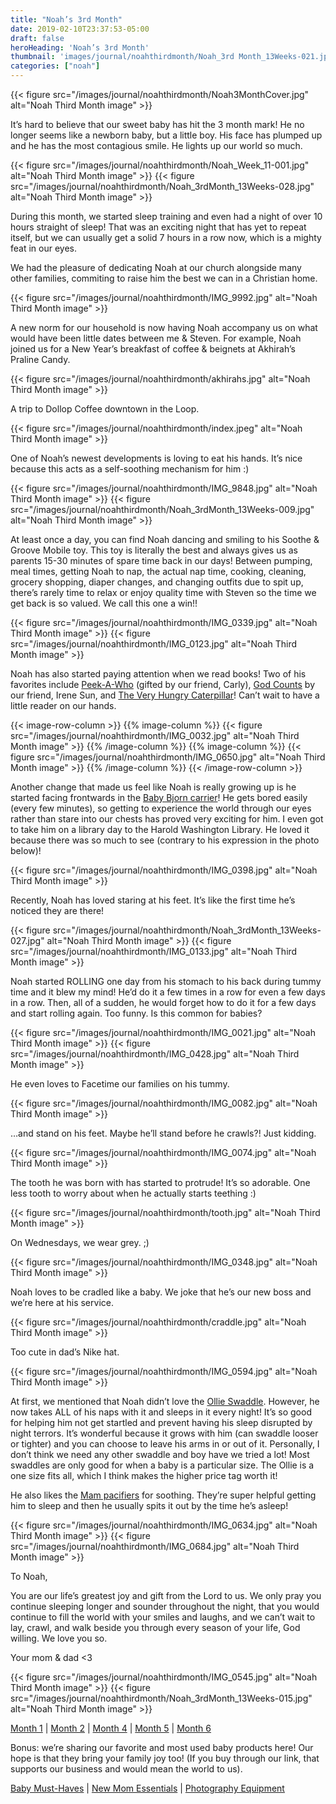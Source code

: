 ```yaml
---
title: "Noah’s 3rd Month"
date: 2019-02-10T23:37:53-05:00
draft: false
heroHeading: 'Noah’s 3rd Month'
thumbnail: 'images/journal/noahthirdmonth/Noah_3rd Month_13Weeks-021.jpeg'
categories: ["noah"]
---
```


{{< figure src="/images/journal/noahthirdmonth/Noah3MonthCover.jpg" alt="Noah Third Month image" >}}

It’s hard to believe that our sweet baby has hit the 3 month mark! He no longer seems like a newborn baby, but a little boy. His face has plumped up and he has the most contagious smile. He lights up our world so much. 

{{< figure src="/images/journal/noahthirdmonth/Noah_Week_11-001.jpg" alt="Noah Third Month image" >}}
{{< figure src="/images/journal/noahthirdmonth/Noah_3rdMonth_13Weeks-028.jpg" alt="Noah Third Month image" >}}

During this month, we started sleep training and even had a night of over 10 hours straight of sleep! That was an exciting night that has yet to repeat itself, but we can usually get a solid 7 hours in a row now, which is a mighty feat in our eyes. 

We had the pleasure of dedicating Noah at our church alongside many other families, commiting to raise him the best we can in a Christian home.

{{< figure src="/images/journal/noahthirdmonth/IMG_9992.jpg" alt="Noah Third Month image" >}}

A new norm for our household is now having Noah accompany us on what would have been little dates between me & Steven. For example, Noah joined us for a New Year’s breakfast of coffee & beignets at Akhirah’s Praline Candy.

{{< figure src="/images/journal/noahthirdmonth/akhirahs.jpg" alt="Noah Third Month image" >}}

A trip to Dollop Coffee downtown in the Loop.

{{< figure src="/images/journal/noahthirdmonth/index.jpeg" alt="Noah Third Month image" >}}

One of Noah’s newest developments is loving to eat his hands. It’s nice because this acts as a self-soothing mechanism for him :)

{{< figure src="/images/journal/noahthirdmonth/IMG_9848.jpg" alt="Noah Third Month image" >}}
{{< figure src="/images/journal/noahthirdmonth/Noah_3rdMonth_13Weeks-009.jpg" alt="Noah Third Month image" >}}

At least once a day, you can find Noah dancing and smiling to his Soothe & Groove Mobile toy. This toy is literally the best and always gives us as parents 15-30 minutes of spare time back in our days! Between pumping, meal times, getting Noah to nap, the actual nap time, cooking, cleaning, grocery shopping, diaper changes, and changing outfits due to spit up, there’s rarely time to relax or enjoy quality time with Steven so the time we get back is so valued. We call this one a win!!

{{< figure src="/images/journal/noahthirdmonth/IMG_0339.jpg" alt="Noah Third Month image" >}}
{{< figure src="/images/journal/noahthirdmonth/IMG_0123.jpg" alt="Noah Third Month image" >}}

Noah has also started paying attention when we read books! Two of his favorites include [Peek-A-Who](https://www.amazon.com/gp/product/0811826023/ref=as_li_tl?ie=UTF8&tag=is0f1-20&camp=1789&creative=9325&linkCode=as2&creativeASIN=0811826023&linkId=a3359a37f9377e377223e642304d9130) (gifted by our friend, Carly), [God Counts](https://www.amazon.com/gp/product/1945270799/ref=as_li_tl?ie=UTF8&tag=is0f1-20&camp=1789&creative=9325&linkCode=as2&creativeASIN=1945270799&linkId=861d11d8fdefa9657f852efe32cfdaea) by our friend, Irene Sun, and [The Very Hungry Caterpillar](https://www.amazon.com/gp/product/0399226907/ref=as_li_tl?ie=UTF8&tag=is0f1-20&camp=1789&creative=9325&linkCode=as2&creativeASIN=0399226907&linkId=a4e526b6804095c79b0b0e4a154d10b5)! Can’t wait to have a little reader on our hands.

{{< image-row-column >}}
{{% image-column %}}
{{< figure src="/images/journal/noahthirdmonth/IMG_0032.jpg" alt="Noah Third Month image" >}}
{{% /image-column %}}
{{% image-column %}}
{{< figure src="/images/journal/noahthirdmonth/IMG_0650.jpg" alt="Noah Third Month image" >}}
{{% /image-column %}}
{{< /image-row-column >}}

Another change that made us feel like Noah is really growing up is he started facing frontwards in the [Baby Bjorn carrier](https://www.amazon.com/gp/product/B0009JOSNM/ref=as_li_tl?ie=UTF8&tag=is0f1-20&camp=1789&creative=9325&linkCode=as2&creativeASIN=B0009JOSNM&linkId=ed1c5b37fd5949ccce729e5dea4a2284)! He gets bored easily (every few minutes), so getting to experience the world through our eyes rather than stare into our chests has proved very exciting for him. I even got to take him on a library day to the Harold Washington Library. He loved it because there was so much to see (contrary to his expression in the photo below)!

{{< figure src="/images/journal/noahthirdmonth/IMG_0398.jpg" alt="Noah Third Month image" >}}

Recently, Noah has loved staring at his feet. It’s like the first time he’s noticed they are there!

{{< figure src="/images/journal/noahthirdmonth/Noah_3rdMonth_13Weeks-027.jpg" alt="Noah Third Month image" >}}
{{< figure src="/images/journal/noahthirdmonth/IMG_0133.jpg" alt="Noah Third Month image" >}}

Noah started ROLLING one day from his stomach to his back during tummy time and it blew my mind! He’d do it a few times in a row for even a few days in a row. Then, all of a sudden, he would forget how to do it for a few days and start rolling again. Too funny. Is this common for babies?

{{< figure src="/images/journal/noahthirdmonth/IMG_0021.jpg" alt="Noah Third Month image" >}}
{{< figure src="/images/journal/noahthirdmonth/IMG_0428.jpg" alt="Noah Third Month image" >}}

He even loves to Facetime our families on his tummy.

{{< figure src="/images/journal/noahthirdmonth/IMG_0082.jpg" alt="Noah Third Month image" >}}

…and stand on his feet. Maybe he’ll stand before he crawls?! Just kidding.

{{< figure src="/images/journal/noahthirdmonth/IMG_0074.jpg" alt="Noah Third Month image" >}}

The tooth he was born with has started to protrude! It’s so adorable. One less tooth to worry about when he actually starts teething :)

{{< figure src="/images/journal/noahthirdmonth/tooth.jpg" alt="Noah Third Month image" >}}

On Wednesdays, we wear grey. ;)

{{< figure src="/images/journal/noahthirdmonth/IMG_0348.jpg" alt="Noah Third Month image" >}}

Noah loves to be cradled like a baby. We joke that he’s our new boss and we’re here at his service. 

{{< figure src="/images/journal/noahthirdmonth/craddle.jpg" alt="Noah Third Month image" >}}

Too cute in dad’s Nike hat.

{{< figure src="/images/journal/noahthirdmonth/IMG_0594.jpg" alt="Noah Third Month image" >}}

At first, we mentioned that Noah didn’t love the [Ollie Swaddle](http://theollieworld.refr.cc/ivanac). However, he now takes ALL of his naps with it and sleeps in it every night! It’s so good for helping him not get startled and prevent having his sleep disrupted by night terrors. It’s wonderful because it grows with him (can swaddle looser or tighter) and you can choose to leave his arms in or out of it. Personally, I don’t think we need any other swaddle and boy have we tried a lot! Most swaddles are only good for when a baby is a particular size. The Ollie is a one size fits all, which I think makes the higher price tag worth it!

He also likes the [Mam pacifiers](https://www.amazon.com/gp/product/B01IF8AHCY/ref=as_li_tl?ie=UTF8&tag=is0f1-20&camp=1789&creative=9325&linkCode=as2&creativeASIN=B01IF8AHCY&linkId=bed3eb4a0c6bd98a6a22c4941b7773f4) for soothing. They’re super helpful getting him to sleep and then he usually spits it out by the time he’s asleep!

{{< figure src="/images/journal/noahthirdmonth/IMG_0634.jpg" alt="Noah Third Month image" >}}
{{< figure src="/images/journal/noahthirdmonth/IMG_0684.jpg" alt="Noah Third Month image" >}}

To Noah, 

You are our life’s greatest joy and gift from the Lord to us. We only pray you continue sleeping longer and sounder throughout the night, that you would continue to fill the world with your smiles and laughs, and we can’t wait to lay, crawl, and walk beside you through every season of your life, God willing. We love you so. 

Your mom & dad <3

{{< figure src="/images/journal/noahthirdmonth/IMG_0545.jpg" alt="Noah Third Month image" >}}
{{< figure src="/images/journal/noahthirdmonth/Noah_3rdMonth_13Weeks-015.jpg" alt="Noah Third Month image" >}}

[Month 1](https://ivanasteven.com/journal/first-month) | [Month 2](https://ivanasteven.com/journal/second-month) | [Month 4](https://ivanasteven.com/journal/fourth-month) | [Month 5](https://ivanasteven.com/journal/fifth-month) | [Month 6](https://ivanasteven.com/journal/sixth-month)

Bonus: we’re sharing our favorite and most used baby products here! Our hope is that they bring your family joy too! (If you buy through our link, that supports our business and would mean the world to us). 

[Baby Must-Haves](https://kit.com/ivanasteven/our-baby-must-haves) | [New Mom Essentials](https://kit.com/ivanasteven/new-mom-essentials) | [Photography Equipment](https://kit.com/ivanasteven/photography-gear)
